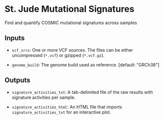<!-- dx-header -->
# St. Jude Mutational Signatures

Find and quantify COSMIC mutational signatures across samples
<!-- /dx-header -->

## Inputs

  * `vcf_srcs`: One or more VCF sources. The files can be either uncompressed
    (`*.vcf`) or gzipped (`*.vcf.gz`).

  * `genome_build`: The genome build used as reference. [default: "GRCh38"]

## Outputs

  * `signature_activities_txt`: A tab-delimited file of the raw results with
    signature activities per sample.

  * `signature_activities_html`: An HTML file that imports
    `signature_activities_txt` for an interactive plot.
